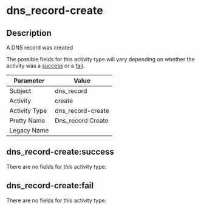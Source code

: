 dns_record-create
=================

Description
-----------
A DNS record was created

The possible fields for this activity type will vary depending on whether the activity was a [success](#dns_record-createsuccess) or a [fail](#dns_record-createfail).

| Parameter     | Value             |
| ------------- | ----------------- |
| Subject       | dns_record        |
| Activity      | create            |
| Activity Type | dns_record-create |
| Pretty Name   | Dns_record Create |
| Legacy Name   |                   |

dns_record-create:success
-------------------------

There are no fields for this activity type.


dns_record-create:fail
----------------------

There are no fields for this activity type.
